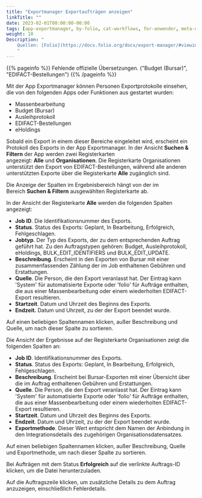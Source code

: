 ```yaml
---
title: "Exportmanager Exportaufträgen anzeigen"
linkTitle: ""
date: 2023-02-01T00:00:00-00:00
tags: [app-exportmanager, by-folio, cat-workflows, for-anwender, meta-uebersetzungsproblem]
weight: 10
Description: "
    Quellen: [Folio](https://docs.folio.org/docs/export-manager/#viewing-export-jobs) <!-- & [GBV](https://info.gebev.de/pages/viewpage.action?pageId=845709337) -->
    "
---
```


{{% pageinfo %}}
Fehlende offizielle Übersetzungen. ("Budget (Bursar)", "EDIFACT-Bestellungen")
{{% /pageinfo %}}

Mit der App Exportmanager können Personen Exportprotokolle einsehen, die von den folgenden Apps oder Funktionen aus gestartet wurden:

* Massenbearbeitung
* Budget (Bursar)
* Ausleihprotokoll
* EDIFACT-Bestellungen
* eHoldings

Sobald ein Export in einem dieser Bereiche eingeleitet wird, erscheint ein Protokoll des Exports in der App Exportmanager. In der Ansicht **Suchen & Filtern** der App werden zwei Registerkarten angezeigt: **Alle** und **Organisationen**. Die Registerkarte Organisationen unterstützt den Export von EDIFACT-Bestellungen, während alle anderen unterstützten Exporte über die Registerkarte **Alle** zugänglich sind.

Die Anzeige der Spalten im Ergebnisbereich hängt von der im Bereich **Suchen & Filtern** ausgewählten Registerkarte ab.

In der Ansicht der Registerkarte **Alle** werden die folgenden Spalten angezeigt:

* **Job ID**. Die Identifikationsnummer des Exports.
* **Status**. Status des Exports: Geplant, In Bearbeitung, Erfolgreich, Fehlgeschlagen.
* **Jobtyp**. Der Typ des Exports, der zu dem entsprechenden Auftrag geführt hat. Zu den Auftragstypen gehören: Budget, Ausleihprotokoll, eHoldings, BULK\_EDIT\_IDENTIFIERS und BULK\_EDIT\_UPDATE.
* **Beschreibung**. Erscheint in den Exporten von Bursar mit einer zusammenfassenden Zählung der im Job enthaltenen Gebühren und Erstattungen.
* **Quelle**. Die Person, die den Export veranlasst hat. Der Eintrag kann 'System' für automatisierte Exporte oder 'folio' für Aufträge enthalten, die aus einer Massenbearbeitung oder einem wiederholten EDIFACT-Export resultieren.
* **Startzeit**. Datum und Uhrzeit des Beginns des Exports.
* **Endzeit.** Datum und Uhrzeit, zu der der Export beendet wurde.

Auf einen beliebigen Spaltennamen klicken, außer Beschreibung und Quelle, um nach dieser Spalte zu sortieren.

Die Ansicht der Ergebnisse auf der Registerkarte Organisationen zeigt die folgenden Spalten an:

* **Job ID**. Identifikationsnummer des Exports.
* **Status**. Status des Exports: Geplant, In Bearbeitung, Erfolgreich, Fehlgeschlagen.
* **Beschreibung**. Erscheint bei Bursar\-Exporten mit einer Übersicht über die im Auftrag enthaltenen Gebühren und Erstattungen.
* **Quelle**. Die Person, die den Export veranlasst hat. Der Eintrag kann 'System' für automatisierte Exporte oder 'folio' für Aufträge enthalten, die aus einer Massenbearbeitung oder einem wiederholten EDIFACT-Export resultieren.
* **Startzeit**. Datum und Uhrzeit des Beginns des Exports.
* **Endzeit**. Datum und Uhrzeit, zu der der Export beendet wurde.
* **Exportmethode**. Dieser Wert entspricht dem Namen der Anbindung in den Integrationsdetails des zugehörigen Organisationsdatensatzes.

Auf einen beliebigen Spaltennamen klicken, außer Beschreibung, Quelle und Exportmethode, um nach dieser Spalte zu sortieren.

Bei Aufträgen mit dem Status **Erfolgreich** auf die verlinkte Auftrags-ID klicken, um die Datei herunterzuladen.

Auf die Auftragszeile klicken, um zusätzliche Details zu dem Auftrag anzuzeigen, einschließlich Fehlerdetails.
